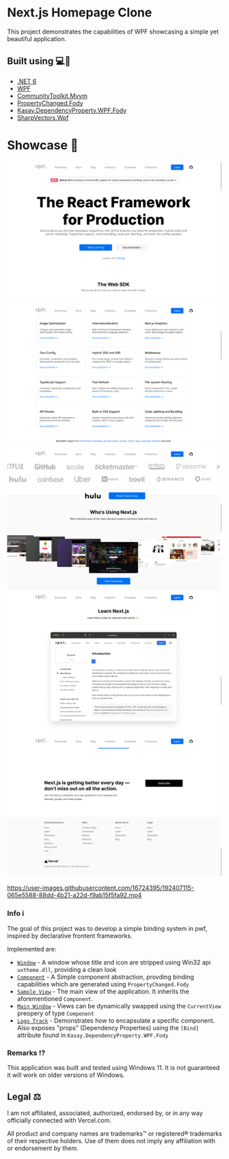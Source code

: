 # Next.js Homepage Clone
This project demonstrates the capabilities of WPF showcasing a simple yet beautiful application.

## Built using 💻🚀
- [.NET 6](https://dotnet.microsoft.com/en-us/)
- [WPF](https://github.com/dotnet/wpf)
- [CommunityToolkit.Mvvm](https://github.com/CommunityToolkit/dotnet)
- [PropertyChanged.Fody](https://github.com/Fody/PropertyChanged/)
- [Kasay.DependencyProperty.WPF.Fody](https://github.com/robinzevallos/Kasay.DependencyProperty.WPF.Fody)
- [SharpVectors.Wpf](https://github.com/ElinamLLC/SharpVectors)

# Showcase 📸
![cta](/images/cta.png)
![features](/images/features.png)
![hero](/images/hero.png)
![learn](/images/learn.png)
![subscribe](/images/subscribe.png)

https://user-images.githubusercontent.com/16724395/192407115-065e5588-88dd-4b21-a22d-f9ab15f5fa92.mp4

### Info ℹ️
The goal of this project was to develop a simple binding system in pwf, inspired by declarative frontent frameworks.

Implemented are:
- [`Window`](/src/Primitives/Window.cs) - A window whose title and icon are stripped using Win32 api `uxtheme.dll`, providing a clean look
- [`Component`](/src/Primitives/Component.cs) - A Simple component abstraction, provding binding capabilities which are generated using `PropertyChanged.Fody`
- [`Sample View`](/src/Views/ViewA.xaml.cs) - The main view of the application. It inherits the aforementioned `Component`.
- [`Main Window`](/src/MainWindow.xaml.cs) - Views can be dynamically swapped using the `CurrentView` preopery of type `Component`
- [`Logo Track`](/src/Components/LogoTrack.xaml) - Demonstrates how to encapsulate a specific component. Also exposes "props" (Dependency Properties) using the `[Bind]` attribute found in `Kasay.DependencyProperty.WPF.Fody`

### Remarks ⁉️
This application was built and tested using Windows 11. It is not guaranteed it will work on older versions of Windows.

## Legal ⚖️
I am not affiliated, associated, authorized, endorsed by, or in any way officially connected with Vercel.com.

All product and company names are trademarks™ or registered® trademarks of their respective holders. Use of them does not imply any affiliation with or endorsement by them.
